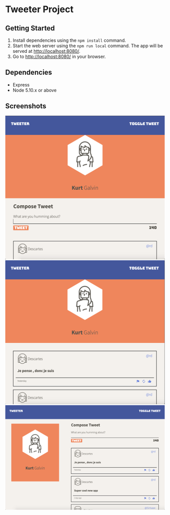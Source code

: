 # Tweeter Project

## Getting Started

1. Install dependencies using the `npm install` command.
2. Start the web server using the `npm run local` command. The app will be served at <http://localhost:8080/>.
3. Go to <http://localhost:8080/> in your browser.

## Dependencies

- Express
- Node 5.10.x or above

## Screenshots

![mobile-expanded](screenshots/mobile-expanded.png)
![mobile-collapsed](screenshots/mobile-collapsed.png)
![desktop](screenshots/desktop.png)